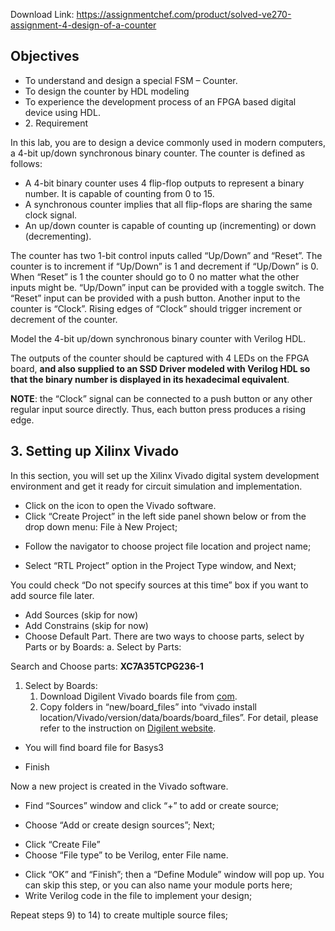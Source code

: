 Download Link: https://assignmentchef.com/product/solved-ve270-assignment-4-design-of-a-counter
<br>
<h2>Objectives</h2>

<ul>

 <li>To understand and design a special FSM – Counter.</li>

 <li>To design the counter by HDL modeling</li>

 <li>To experience the development process of an FPGA based digital device using HDL.</li>

 <li>2. Requirement</li>

</ul>

In this lab, you are to design a device commonly used in modern computers, a 4-bit up/down synchronous binary counter. The counter is defined as follows:

<ul>

 <li>A 4-bit binary counter uses 4 flip-flop outputs to represent a binary number. It is capable of counting from 0 to 15.</li>

 <li>A synchronous counter implies that all flip-flops are sharing the same clock signal.</li>

 <li>An up/down counter is capable of counting up (incrementing) or down (decrementing).</li>

</ul>




The counter has two 1-bit control inputs called “Up/Down” and “Reset”. The counter is to increment if “Up/Down” is 1 and decrement if “Up/Down” is 0. When “Reset” is 1 the counter should go to 0 no matter what the other inputs might be. “Up/Down” input can be provided with a toggle switch. The “Reset” input can be provided with a push button. Another input to the counter is “Clock”. Rising edges of “Clock” should trigger increment or decrement of the counter.




Model the 4-bit up/down synchronous binary counter with Verilog HDL.




The outputs of the counter should be captured with 4 LEDs on the FPGA board, <strong>and also supplied to an SSD Driver modeled with Verilog HDL so that the binary number is displayed in its hexadecimal equivalent</strong>.




<strong>NOTE</strong>: the “Clock” signal can be connected to a push button or any other regular input source directly. Thus, each button press produces a rising edge.




<h2>3. Setting up Xilinx Vivado</h2>




In this section, you will set up the Xilinx Vivado digital system development environment and get it ready for circuit simulation and implementation.




<ul>

 <li>Click on the icon to open the Vivado software.</li>

 <li>Click “Create Project” in the left side panel shown below or from the drop down menu: File à New Project;</li>

</ul>










<ul>

 <li>Follow the navigator to choose project file location and project name;</li>

</ul>







<ul>

 <li>Select “RTL Project” option in the Project Type window, and Next;</li>

</ul>







You could check “Do not specify sources at this time” box if you want to add source file later.

<ul>

 <li>Add Sources (skip for now)</li>

 <li>Add Constrains (skip for now)</li>

 <li>Choose Default Part. There are two ways to choose parts, select by Parts or by Boards: a. Select by Parts:</li>

</ul>

Search and Choose parts: <strong>XC7A35TCPG236-1</strong>

<ol>

 <li>Select by Boards:

  <ol>

   <li>Download Digilent Vivado boards file from <u>com</u>.</li>

   <li>Copy folders in “new/board_files” into “vivado install location/Vivado/version/data/boards/board_files”. For detail, please refer to the instruction on <u>Digilent website</u>.</li>

  </ol></li>

</ol>

<ul>

 <li>You will find board file for Basys3</li>

</ul>







<ul>

 <li>Finish</li>

</ul>




Now a new project is created in the Vivado software.




<ul>

 <li>Find “Sources” window and click “+” to add or create source;</li>

</ul>










<ul>

 <li>Choose “Add or create design sources”; Next;</li>

</ul>










<ul>

 <li>Click “Create File”</li>

 <li>Choose “File type” to be Verilog, enter File name.</li>

</ul>










<ul>

 <li>Click “OK” and “Finish”; then a “Define Module” window will pop up. You can skip this step, or you can also name your module ports here;</li>

 <li>Write Verilog code in the file to implement your design;</li>

</ul>

Repeat steps 9) to 14) to create multiple source files;